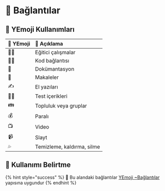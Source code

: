 # 🔗 Bağlantılar

## 🎌 YEmoji Kullanımları

| 💞 YEmoji | 📝 Açıklama |
| :--- | :--- |
| 👨‍🏫 | Eğitici çalışmalar |
| 👨‍💻 | Kod bağlantısı |
| 📖 | Dokümantasyon |
| 📃 | Makaleler |
| ✍ | El yazıları |
| 👨‍🔬 | Test içerikleri |
| 👪 | Topluluk veya gruplar |
| 💰 | Paralı |
| 📺 | Video |
| 📹 | Slayt |
| 💦 | Temizleme, kaldırma, silme |

## 🐣 Kullanımı Belirtme

{% hint style="success" %}
🚀 Bu alandaki bağlantılar [YEmoji ~Bağlantılar](https://emoji.yemreak.com/kullanim/baglantilar) yapısına uygundur
{% endhint %}

